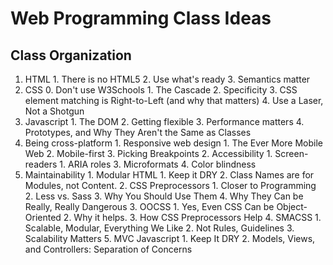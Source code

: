 # Web Programming Class Ideas

## Class Organization

1. HTML
		1. There is no HTML5
		2. Use what's ready
		3. Semantics matter
2. CSS
		0. Don't use W3Schools
		1. The Cascade
		2. Specificity
		3. CSS element matching is Right-to-Left (and why that matters)
		4. Use a Laser, Not a Shotgun
3. Javascript
		1. The DOM
		2. Getting flexible
		3. Performance matters
		4. Prototypes, and Why They Aren't the Same as Classes
4. Being cross-platform
		1. Responsive web design
			1. The Ever More Mobile Web
			2. Mobile-first
			3. Picking Breakpoints
		2. Accessibility
			1. Screen-readers
				1. ARIA roles
			3. Microformats
			4. Color blindness
5. Maintainability
		1. Modular HTML
			1. Keep it DRY
			2. Class Names are for Modules, not Content.
		2. CSS Preprocessors
			1. Closer to Programming
			2. Less vs. Sass
			3. Why You Should Use Them
			4. Why They Can be Really, Really Dangerous
		3. OOCSS
			1. Yes, Even CSS Can be Object-Oriented
			2. Why it helps.
			3. How CSS Preprocessors Help
		4. SMACSS
			1. Scalable, Modular, Everything We Like
			2. Not Rules, Guidelines
			3. Scalability Matters
		5. MVC Javascript
			1. Keep It DRY
			2. Models, Views, and Controllers: Separation of Concerns
